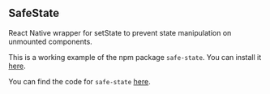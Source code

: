 ## SafeState
React Native wrapper for setState to prevent state manipulation on unmounted components.

This is a working example of the npm package `safe-state`. You can install it [here](https://www.npmjs.com/package/safe-state).

You can find the code for `safe-state` [here](https://github.com/KamranFekri/safe-state).

